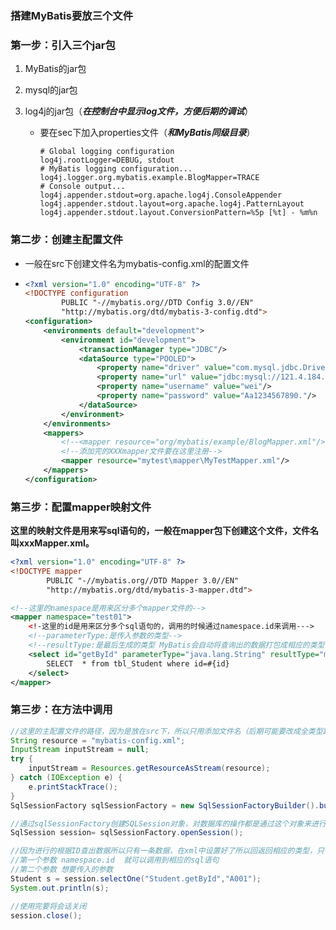 ### 搭建MyBatis要放三个文件



### 第一步：引入三个jar包

1. MyBatis的jar包

2. mysql的jar包

3. log4j的jar包（***在控制台中显示log文件，方便后期的调试***）

   - 要在sec下加入properties文件（***和MyBatis同级目录***）

     ```properties
     # Global logging configuration
     log4j.rootLogger=DEBUG, stdout
     # MyBatis logging configuration...
     log4j.logger.org.mybatis.example.BlogMapper=TRACE
     # Console output...
     log4j.appender.stdout=org.apache.log4j.ConsoleAppender
     log4j.appender.stdout.layout=org.apache.log4j.PatternLayout
     log4j.appender.stdout.layout.ConversionPattern=%5p [%t] - %m%n
     ```

     



### 第二步：创建主配置文件

- 一般在src下创建文件名为mybatis-config.xml的配置文件

- ```xml
  <?xml version="1.0" encoding="UTF-8" ?>
  <!DOCTYPE configuration
          PUBLIC "-//mybatis.org//DTD Config 3.0//EN"
          "http://mybatis.org/dtd/mybatis-3-config.dtd">
  <configuration>
      <environments default="development">
          <environment id="development">
              <transactionManager type="JDBC"/>
              <dataSource type="POOLED">
                  <property name="driver" value="com.mysql.jdbc.Driver"/>
                  <property name="url" value="jdbc:mysql://121.4.184.80:3306/MyTestDB"/>
                  <property name="username" value="wei"/>
                  <property name="password" value="Aa1234567890."/>
              </dataSource>
          </environment>
      </environments>
      <mappers>
          <!--<mapper resource="org/mybatis/example/BlogMapper.xml"/>-->
          <!--添加完的XXXmapper文件要在这里注册-->
          <mapper resource="mytest\mapper\MyTestMapper.xml"/>
      </mappers>
  </configuration>
  ```



### 第三步：配置mapper映射文件

**这里的映射文件是用来写sql语句的，一般在mapper包下创建这个文件，文件名叫xxxMapper.xml。**



```xml
<?xml version="1.0" encoding="UTF-8" ?>
<!DOCTYPE mapper
        PUBLIC "-//mybatis.org//DTD Mapper 3.0//EN"
        "http://mybatis.org/dtd/mybatis-3-mapper.dtd">

<!--这里的namespace是用来区分多个mapper文件的-->
<mapper namespace="test01">
	<!-这里的id是用来区分多个sql语句的，调用的时候通过namespace.id来调用--->
    <!--parameterType:是传入参数的类型-->
    <!--resultType:是最后生成的类型 MyBatis会自动将查询出的数据打包成相应的类型，完整的类名-->
    <select id="getById" parameterType="java.lang.String" resultType="mytest.domain.Student">
        SELECT  * from tbl_Student where id=#{id}
    </select>
</mapper>
```



### 第三步：在方法中调用

```java
//这里的主配置文件的路径，因为是放在src下，所以只用添加文件名（后期可能要改成全类型路径）
String resource = "mybatis-config.xml";
InputStream inputStream = null;
try {
    inputStream = Resources.getResourceAsStream(resource);
} catch (IOException e) {
    e.printStackTrace();
}
SqlSessionFactory sqlSessionFactory = new SqlSessionFactoryBuilder().build(inputStream);

//通过sqlSessionFactory创建SQLSession对象，对数据库的操作都是通过这个对象来进行的
SqlSession session= sqlSessionFactory.openSession();

//因为进行的根据ID查出数据所以只有一条数据，在xml中设置好了所以回返回相应的类型，只有一条用session.selectOne就可以
//第一个参数 namespace.id  就可以调用到相应的sql语句
//第二个参数 想要传入的参数
Student s = session.selectOne("Student.getById","A001");
System.out.println(s);

//使用完要将会话关闭
session.close();
```

